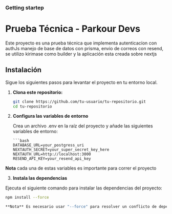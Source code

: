 ### Getting startep 

# Prueba Técnica - Parkour Devs

Este proyecto es una prueba técnica que implementa autenticacíon con authJs manejo de base de datos con prisma, envio de correos con resend, se utilizo kirimase como builder y la aplicación esta creada sobre nextjs

## Instalación

Sigue los siguientes pasos para levantar el proyecto en tu entorno local.

1. **Clona este repositorio:**

   ```bash
   git clone https://github.com/tu-usuario/tu-repositorio.git
   cd tu-repositorio


2. **Configura las variables de entorno**

   Crea un archivo .env en la raíz del proyecto y añade las siguientes variables de entorno:
   
       ```bash
       DATABASE_URL=your_postgress_uri
       NEXTAUTH_SECRET=your_super_secret_key_here
       NEXTAUTH_URL=http://localhost:3000
       RESEND_API_KEY=your_resend_api_key

 **Nota** cada una de estas variables es importante para correr el proyecto

3. **Instala las dependencias**

Ejecuta el siguiente comando para instalar las dependencias del proyecto:

```bash
npm install --force

**Nota** Es necesario usar "--force" para resolver un conflicto de dependencias.




